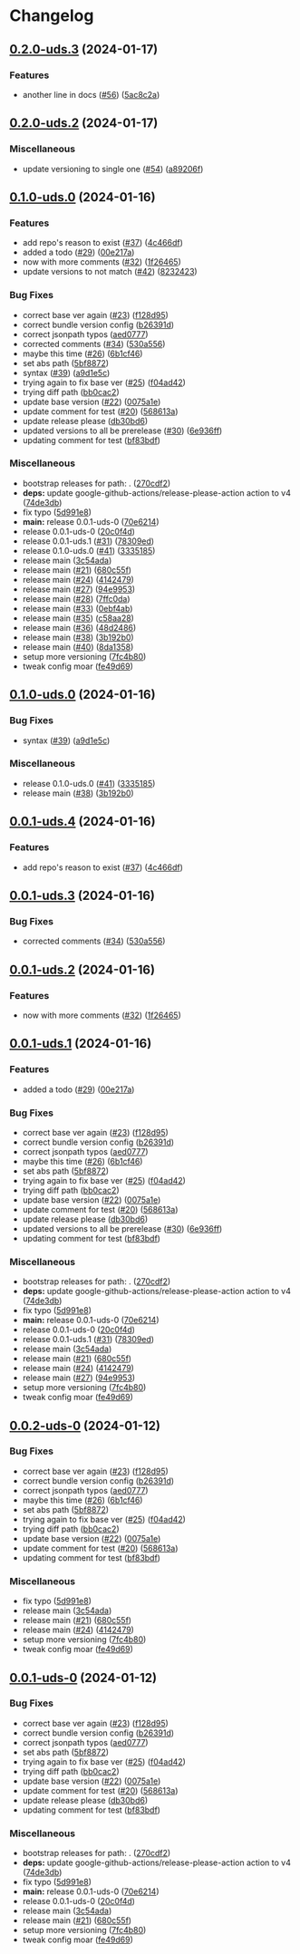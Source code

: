 # Changelog

## [0.2.0-uds.3](https://github.com/MxNxPx/quick-test/compare/v0.2.0-uds.2...v0.2.0-uds.3) (2024-01-17)


### Features

* another line in docs ([#56](https://github.com/MxNxPx/quick-test/issues/56)) ([5ac8c2a](https://github.com/MxNxPx/quick-test/commit/5ac8c2aac16108763e1bceb83455d73dcc92094d))

## [0.2.0-uds.2](https://github.com/MxNxPx/quick-test/compare/v0.2.0-uds.1...v0.2.0-uds.2) (2024-01-17)


### Miscellaneous

* update versioning to single one ([#54](https://github.com/MxNxPx/quick-test/issues/54)) ([a89206f](https://github.com/MxNxPx/quick-test/commit/a89206f18306a148f083eba727045e35b5e33ff4))

## [0.1.0-uds.0](https://github.com/MxNxPx/quick-test/compare/v0.2.0-uds.0...v0.1.0-uds.0) (2024-01-16)


### Features

* add repo's reason to exist ([#37](https://github.com/MxNxPx/quick-test/issues/37)) ([4c466df](https://github.com/MxNxPx/quick-test/commit/4c466df7ed4261a2664d92e74d1b63f3b54267d5))
* added a todo ([#29](https://github.com/MxNxPx/quick-test/issues/29)) ([00e217a](https://github.com/MxNxPx/quick-test/commit/00e217a2a1269abb915873f31d35749607d62a4e))
* now with more comments ([#32](https://github.com/MxNxPx/quick-test/issues/32)) ([1f26465](https://github.com/MxNxPx/quick-test/commit/1f26465ff4414125a66840c6123a9d4b35fd8171))
* update versions to not match ([#42](https://github.com/MxNxPx/quick-test/issues/42)) ([8232423](https://github.com/MxNxPx/quick-test/commit/82324238d18dce090b1967ec802f271cbf01c348))


### Bug Fixes

* correct base ver again ([#23](https://github.com/MxNxPx/quick-test/issues/23)) ([f128d95](https://github.com/MxNxPx/quick-test/commit/f128d955560a4e306fd930fe48576911ce785340))
* correct bundle version config ([b26391d](https://github.com/MxNxPx/quick-test/commit/b26391d4c00d5f80d81c69cf388881adcf28a732))
* correct jsonpath typos ([aed0777](https://github.com/MxNxPx/quick-test/commit/aed077780ce32610137124cc4f780b0c5eadfc85))
* corrected comments ([#34](https://github.com/MxNxPx/quick-test/issues/34)) ([530a556](https://github.com/MxNxPx/quick-test/commit/530a5564342f9185175ddca8215f0c4a010c2e6b))
* maybe this time ([#26](https://github.com/MxNxPx/quick-test/issues/26)) ([6b1cf46](https://github.com/MxNxPx/quick-test/commit/6b1cf46425e7fe5e89c49d51976535429172c190))
* set abs path ([5bf8872](https://github.com/MxNxPx/quick-test/commit/5bf8872885968f3928e66c5e05ea5474d1498b5b))
* syntax ([#39](https://github.com/MxNxPx/quick-test/issues/39)) ([a9d1e5c](https://github.com/MxNxPx/quick-test/commit/a9d1e5cab1fea22ee0b2e5ed1102f7cfd7e9222c))
* trying again to fix base ver ([#25](https://github.com/MxNxPx/quick-test/issues/25)) ([f04ad42](https://github.com/MxNxPx/quick-test/commit/f04ad4235f663cfaefdca14606ab7d5a60eb6629))
* trying diff path ([bb0cac2](https://github.com/MxNxPx/quick-test/commit/bb0cac2d09f35d87f1d4096da17bc2f8b487804b))
* update base version ([#22](https://github.com/MxNxPx/quick-test/issues/22)) ([0075a1e](https://github.com/MxNxPx/quick-test/commit/0075a1e7470e642a3a9cdb8a82ed6be9234dc3d0))
* update comment for test ([#20](https://github.com/MxNxPx/quick-test/issues/20)) ([568613a](https://github.com/MxNxPx/quick-test/commit/568613a9bac7b885627835ac416d7a895a429c39))
* update release please ([db30bd6](https://github.com/MxNxPx/quick-test/commit/db30bd6541c88ac7598a4cf83562cd662e41e685))
* updated versions to all be prerelease ([#30](https://github.com/MxNxPx/quick-test/issues/30)) ([6e936ff](https://github.com/MxNxPx/quick-test/commit/6e936ff03f53e198e02e1d64b1fb1ff04f2ad830))
* updating comment for test ([bf83bdf](https://github.com/MxNxPx/quick-test/commit/bf83bdf68b623585e32fdce8e81c9ea93c76e08f))


### Miscellaneous

* bootstrap releases for path: . ([270cdf2](https://github.com/MxNxPx/quick-test/commit/270cdf2a985a9ae6d51c6ab1751ed6d6414bfe91))
* **deps:** update google-github-actions/release-please-action action to v4 ([74de3db](https://github.com/MxNxPx/quick-test/commit/74de3db8f901846324f61b8e804fbe957aaa3a49))
* fix typo ([5d991e8](https://github.com/MxNxPx/quick-test/commit/5d991e8748d6ee58e295744bb6f73219d99850f5))
* **main:** release 0.0.1-uds-0 ([70e6214](https://github.com/MxNxPx/quick-test/commit/70e621473440ccb32a1b57629efa871c95b976a7))
* release 0.0.1-uds-0 ([20c0f4d](https://github.com/MxNxPx/quick-test/commit/20c0f4da60b944039c4f780d15369d0de60c56f5))
* release 0.0.1-uds.1 ([#31](https://github.com/MxNxPx/quick-test/issues/31)) ([78309ed](https://github.com/MxNxPx/quick-test/commit/78309ed0e8a7a4081c1d7f8a74787b731c4ce3d8))
* release 0.1.0-uds.0 ([#41](https://github.com/MxNxPx/quick-test/issues/41)) ([3335185](https://github.com/MxNxPx/quick-test/commit/3335185547e4c3535065216d63b395f718140144))
* release main ([3c54ada](https://github.com/MxNxPx/quick-test/commit/3c54ada94d69e7efa12d6947b41b7b3fe088e388))
* release main ([#21](https://github.com/MxNxPx/quick-test/issues/21)) ([680c55f](https://github.com/MxNxPx/quick-test/commit/680c55fc5b787e51dc9b522cd6083999e46f6a26))
* release main ([#24](https://github.com/MxNxPx/quick-test/issues/24)) ([4142479](https://github.com/MxNxPx/quick-test/commit/41424794e9a205a52d69a65ff6c25fe3ba81e814))
* release main ([#27](https://github.com/MxNxPx/quick-test/issues/27)) ([94e9953](https://github.com/MxNxPx/quick-test/commit/94e9953b82b8a217aadadf7b42ba8ae66bae402e))
* release main ([#28](https://github.com/MxNxPx/quick-test/issues/28)) ([7ffc0da](https://github.com/MxNxPx/quick-test/commit/7ffc0da40f8d866f5f7535988eb626a9c79e6532))
* release main ([#33](https://github.com/MxNxPx/quick-test/issues/33)) ([0ebf4ab](https://github.com/MxNxPx/quick-test/commit/0ebf4ab6f5a430fdbe63e477fb7ba5513ece6120))
* release main ([#35](https://github.com/MxNxPx/quick-test/issues/35)) ([c58aa28](https://github.com/MxNxPx/quick-test/commit/c58aa2894bbb398a0e7cf23ef6c4cd9f8448bd58))
* release main ([#36](https://github.com/MxNxPx/quick-test/issues/36)) ([48d2486](https://github.com/MxNxPx/quick-test/commit/48d24863dba03c5b52f68e41c009e60110ee9576))
* release main ([#38](https://github.com/MxNxPx/quick-test/issues/38)) ([3b192b0](https://github.com/MxNxPx/quick-test/commit/3b192b060461a3ce44fc9c48b292c4a82a37ef30))
* release main ([#40](https://github.com/MxNxPx/quick-test/issues/40)) ([8da1358](https://github.com/MxNxPx/quick-test/commit/8da13580f1b7c3d3ebbc47550e41d22c3b64fba7))
* setup more versioning ([7fc4b80](https://github.com/MxNxPx/quick-test/commit/7fc4b806d250cbea953e55ab7d535da9b07e6604))
* tweak config moar ([fe49d69](https://github.com/MxNxPx/quick-test/commit/fe49d695cc4463de76e56f1493d9067583f20383))

## [0.1.0-uds.0](https://github.com/MxNxPx/quick-test/compare/v0.0.1-uds.4...v0.1.0-uds.0) (2024-01-16)


### Bug Fixes

* syntax ([#39](https://github.com/MxNxPx/quick-test/issues/39)) ([a9d1e5c](https://github.com/MxNxPx/quick-test/commit/a9d1e5cab1fea22ee0b2e5ed1102f7cfd7e9222c))


### Miscellaneous

* release 0.1.0-uds.0 ([#41](https://github.com/MxNxPx/quick-test/issues/41)) ([3335185](https://github.com/MxNxPx/quick-test/commit/3335185547e4c3535065216d63b395f718140144))
* release main ([#38](https://github.com/MxNxPx/quick-test/issues/38)) ([3b192b0](https://github.com/MxNxPx/quick-test/commit/3b192b060461a3ce44fc9c48b292c4a82a37ef30))

## [0.0.1-uds.4](https://github.com/MxNxPx/quick-test/compare/v0.0.1-uds.3...v0.0.1-uds.4) (2024-01-16)


### Features

* add repo's reason to exist ([#37](https://github.com/MxNxPx/quick-test/issues/37)) ([4c466df](https://github.com/MxNxPx/quick-test/commit/4c466df7ed4261a2664d92e74d1b63f3b54267d5))

## [0.0.1-uds.3](https://github.com/MxNxPx/quick-test/compare/v0.0.1-uds.2...v0.0.1-uds.3) (2024-01-16)


### Bug Fixes

* corrected comments ([#34](https://github.com/MxNxPx/quick-test/issues/34)) ([530a556](https://github.com/MxNxPx/quick-test/commit/530a5564342f9185175ddca8215f0c4a010c2e6b))

## [0.0.1-uds.2](https://github.com/MxNxPx/quick-test/compare/v0.0.1-uds.1...v0.0.1-uds.2) (2024-01-16)


### Features

* now with more comments ([#32](https://github.com/MxNxPx/quick-test/issues/32)) ([1f26465](https://github.com/MxNxPx/quick-test/commit/1f26465ff4414125a66840c6123a9d4b35fd8171))

## [0.0.1-uds.1](https://github.com/MxNxPx/quick-test/compare/v0.1.0-uds.0...v0.0.1-uds.1) (2024-01-16)


### Features

* added a todo ([#29](https://github.com/MxNxPx/quick-test/issues/29)) ([00e217a](https://github.com/MxNxPx/quick-test/commit/00e217a2a1269abb915873f31d35749607d62a4e))


### Bug Fixes

* correct base ver again ([#23](https://github.com/MxNxPx/quick-test/issues/23)) ([f128d95](https://github.com/MxNxPx/quick-test/commit/f128d955560a4e306fd930fe48576911ce785340))
* correct bundle version config ([b26391d](https://github.com/MxNxPx/quick-test/commit/b26391d4c00d5f80d81c69cf388881adcf28a732))
* correct jsonpath typos ([aed0777](https://github.com/MxNxPx/quick-test/commit/aed077780ce32610137124cc4f780b0c5eadfc85))
* maybe this time ([#26](https://github.com/MxNxPx/quick-test/issues/26)) ([6b1cf46](https://github.com/MxNxPx/quick-test/commit/6b1cf46425e7fe5e89c49d51976535429172c190))
* set abs path ([5bf8872](https://github.com/MxNxPx/quick-test/commit/5bf8872885968f3928e66c5e05ea5474d1498b5b))
* trying again to fix base ver ([#25](https://github.com/MxNxPx/quick-test/issues/25)) ([f04ad42](https://github.com/MxNxPx/quick-test/commit/f04ad4235f663cfaefdca14606ab7d5a60eb6629))
* trying diff path ([bb0cac2](https://github.com/MxNxPx/quick-test/commit/bb0cac2d09f35d87f1d4096da17bc2f8b487804b))
* update base version ([#22](https://github.com/MxNxPx/quick-test/issues/22)) ([0075a1e](https://github.com/MxNxPx/quick-test/commit/0075a1e7470e642a3a9cdb8a82ed6be9234dc3d0))
* update comment for test ([#20](https://github.com/MxNxPx/quick-test/issues/20)) ([568613a](https://github.com/MxNxPx/quick-test/commit/568613a9bac7b885627835ac416d7a895a429c39))
* update release please ([db30bd6](https://github.com/MxNxPx/quick-test/commit/db30bd6541c88ac7598a4cf83562cd662e41e685))
* updated versions to all be prerelease ([#30](https://github.com/MxNxPx/quick-test/issues/30)) ([6e936ff](https://github.com/MxNxPx/quick-test/commit/6e936ff03f53e198e02e1d64b1fb1ff04f2ad830))
* updating comment for test ([bf83bdf](https://github.com/MxNxPx/quick-test/commit/bf83bdf68b623585e32fdce8e81c9ea93c76e08f))


### Miscellaneous

* bootstrap releases for path: . ([270cdf2](https://github.com/MxNxPx/quick-test/commit/270cdf2a985a9ae6d51c6ab1751ed6d6414bfe91))
* **deps:** update google-github-actions/release-please-action action to v4 ([74de3db](https://github.com/MxNxPx/quick-test/commit/74de3db8f901846324f61b8e804fbe957aaa3a49))
* fix typo ([5d991e8](https://github.com/MxNxPx/quick-test/commit/5d991e8748d6ee58e295744bb6f73219d99850f5))
* **main:** release 0.0.1-uds-0 ([70e6214](https://github.com/MxNxPx/quick-test/commit/70e621473440ccb32a1b57629efa871c95b976a7))
* release 0.0.1-uds-0 ([20c0f4d](https://github.com/MxNxPx/quick-test/commit/20c0f4da60b944039c4f780d15369d0de60c56f5))
* release 0.0.1-uds.1 ([#31](https://github.com/MxNxPx/quick-test/issues/31)) ([78309ed](https://github.com/MxNxPx/quick-test/commit/78309ed0e8a7a4081c1d7f8a74787b731c4ce3d8))
* release main ([3c54ada](https://github.com/MxNxPx/quick-test/commit/3c54ada94d69e7efa12d6947b41b7b3fe088e388))
* release main ([#21](https://github.com/MxNxPx/quick-test/issues/21)) ([680c55f](https://github.com/MxNxPx/quick-test/commit/680c55fc5b787e51dc9b522cd6083999e46f6a26))
* release main ([#24](https://github.com/MxNxPx/quick-test/issues/24)) ([4142479](https://github.com/MxNxPx/quick-test/commit/41424794e9a205a52d69a65ff6c25fe3ba81e814))
* release main ([#27](https://github.com/MxNxPx/quick-test/issues/27)) ([94e9953](https://github.com/MxNxPx/quick-test/commit/94e9953b82b8a217aadadf7b42ba8ae66bae402e))
* setup more versioning ([7fc4b80](https://github.com/MxNxPx/quick-test/commit/7fc4b806d250cbea953e55ab7d535da9b07e6604))
* tweak config moar ([fe49d69](https://github.com/MxNxPx/quick-test/commit/fe49d695cc4463de76e56f1493d9067583f20383))

## [0.0.2-uds-0](https://github.com/MxNxPx/quick-test/compare/v0.0.1-uds-0...v0.0.2-uds-0) (2024-01-12)


### Bug Fixes

* correct base ver again ([#23](https://github.com/MxNxPx/quick-test/issues/23)) ([f128d95](https://github.com/MxNxPx/quick-test/commit/f128d955560a4e306fd930fe48576911ce785340))
* correct bundle version config ([b26391d](https://github.com/MxNxPx/quick-test/commit/b26391d4c00d5f80d81c69cf388881adcf28a732))
* correct jsonpath typos ([aed0777](https://github.com/MxNxPx/quick-test/commit/aed077780ce32610137124cc4f780b0c5eadfc85))
* maybe this time ([#26](https://github.com/MxNxPx/quick-test/issues/26)) ([6b1cf46](https://github.com/MxNxPx/quick-test/commit/6b1cf46425e7fe5e89c49d51976535429172c190))
* set abs path ([5bf8872](https://github.com/MxNxPx/quick-test/commit/5bf8872885968f3928e66c5e05ea5474d1498b5b))
* trying again to fix base ver ([#25](https://github.com/MxNxPx/quick-test/issues/25)) ([f04ad42](https://github.com/MxNxPx/quick-test/commit/f04ad4235f663cfaefdca14606ab7d5a60eb6629))
* trying diff path ([bb0cac2](https://github.com/MxNxPx/quick-test/commit/bb0cac2d09f35d87f1d4096da17bc2f8b487804b))
* update base version ([#22](https://github.com/MxNxPx/quick-test/issues/22)) ([0075a1e](https://github.com/MxNxPx/quick-test/commit/0075a1e7470e642a3a9cdb8a82ed6be9234dc3d0))
* update comment for test ([#20](https://github.com/MxNxPx/quick-test/issues/20)) ([568613a](https://github.com/MxNxPx/quick-test/commit/568613a9bac7b885627835ac416d7a895a429c39))
* updating comment for test ([bf83bdf](https://github.com/MxNxPx/quick-test/commit/bf83bdf68b623585e32fdce8e81c9ea93c76e08f))


### Miscellaneous

* fix typo ([5d991e8](https://github.com/MxNxPx/quick-test/commit/5d991e8748d6ee58e295744bb6f73219d99850f5))
* release main ([3c54ada](https://github.com/MxNxPx/quick-test/commit/3c54ada94d69e7efa12d6947b41b7b3fe088e388))
* release main ([#21](https://github.com/MxNxPx/quick-test/issues/21)) ([680c55f](https://github.com/MxNxPx/quick-test/commit/680c55fc5b787e51dc9b522cd6083999e46f6a26))
* release main ([#24](https://github.com/MxNxPx/quick-test/issues/24)) ([4142479](https://github.com/MxNxPx/quick-test/commit/41424794e9a205a52d69a65ff6c25fe3ba81e814))
* setup more versioning ([7fc4b80](https://github.com/MxNxPx/quick-test/commit/7fc4b806d250cbea953e55ab7d535da9b07e6604))
* tweak config moar ([fe49d69](https://github.com/MxNxPx/quick-test/commit/fe49d695cc4463de76e56f1493d9067583f20383))

## [0.0.1-uds-0](https://github.com/MxNxPx/quick-test/compare/v0.0.1...v0.0.1-uds-0) (2024-01-12)


### Bug Fixes

* correct base ver again ([#23](https://github.com/MxNxPx/quick-test/issues/23)) ([f128d95](https://github.com/MxNxPx/quick-test/commit/f128d955560a4e306fd930fe48576911ce785340))
* correct bundle version config ([b26391d](https://github.com/MxNxPx/quick-test/commit/b26391d4c00d5f80d81c69cf388881adcf28a732))
* correct jsonpath typos ([aed0777](https://github.com/MxNxPx/quick-test/commit/aed077780ce32610137124cc4f780b0c5eadfc85))
* set abs path ([5bf8872](https://github.com/MxNxPx/quick-test/commit/5bf8872885968f3928e66c5e05ea5474d1498b5b))
* trying again to fix base ver ([#25](https://github.com/MxNxPx/quick-test/issues/25)) ([f04ad42](https://github.com/MxNxPx/quick-test/commit/f04ad4235f663cfaefdca14606ab7d5a60eb6629))
* trying diff path ([bb0cac2](https://github.com/MxNxPx/quick-test/commit/bb0cac2d09f35d87f1d4096da17bc2f8b487804b))
* update base version ([#22](https://github.com/MxNxPx/quick-test/issues/22)) ([0075a1e](https://github.com/MxNxPx/quick-test/commit/0075a1e7470e642a3a9cdb8a82ed6be9234dc3d0))
* update comment for test ([#20](https://github.com/MxNxPx/quick-test/issues/20)) ([568613a](https://github.com/MxNxPx/quick-test/commit/568613a9bac7b885627835ac416d7a895a429c39))
* update release please ([db30bd6](https://github.com/MxNxPx/quick-test/commit/db30bd6541c88ac7598a4cf83562cd662e41e685))
* updating comment for test ([bf83bdf](https://github.com/MxNxPx/quick-test/commit/bf83bdf68b623585e32fdce8e81c9ea93c76e08f))


### Miscellaneous

* bootstrap releases for path: . ([270cdf2](https://github.com/MxNxPx/quick-test/commit/270cdf2a985a9ae6d51c6ab1751ed6d6414bfe91))
* **deps:** update google-github-actions/release-please-action action to v4 ([74de3db](https://github.com/MxNxPx/quick-test/commit/74de3db8f901846324f61b8e804fbe957aaa3a49))
* fix typo ([5d991e8](https://github.com/MxNxPx/quick-test/commit/5d991e8748d6ee58e295744bb6f73219d99850f5))
* **main:** release 0.0.1-uds-0 ([70e6214](https://github.com/MxNxPx/quick-test/commit/70e621473440ccb32a1b57629efa871c95b976a7))
* release 0.0.1-uds-0 ([20c0f4d](https://github.com/MxNxPx/quick-test/commit/20c0f4da60b944039c4f780d15369d0de60c56f5))
* release main ([3c54ada](https://github.com/MxNxPx/quick-test/commit/3c54ada94d69e7efa12d6947b41b7b3fe088e388))
* release main ([#21](https://github.com/MxNxPx/quick-test/issues/21)) ([680c55f](https://github.com/MxNxPx/quick-test/commit/680c55fc5b787e51dc9b522cd6083999e46f6a26))
* setup more versioning ([7fc4b80](https://github.com/MxNxPx/quick-test/commit/7fc4b806d250cbea953e55ab7d535da9b07e6604))
* tweak config moar ([fe49d69](https://github.com/MxNxPx/quick-test/commit/fe49d695cc4463de76e56f1493d9067583f20383))

